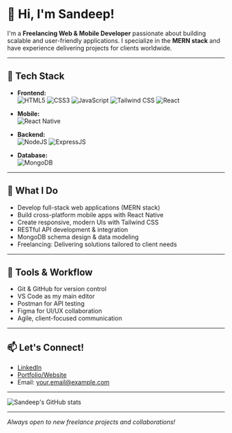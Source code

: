 # 👋 Hi, I'm Sandeep!

I'm a **Freelancing Web & Mobile Developer** passionate about building scalable and user-friendly applications. I specialize in the **MERN stack** and have experience delivering projects for clients worldwide.

---

## 🚀 Tech Stack

- **Frontend:**  
  ![HTML5](https://img.shields.io/badge/-HTML5-E34F26?logo=html5&logoColor=fff) 
  ![CSS3](https://img.shields.io/badge/-CSS3-1572B6?logo=css3) 
  ![JavaScript](https://img.shields.io/badge/-JavaScript-F7DF1E?logo=javascript) 
  ![Tailwind CSS](https://img.shields.io/badge/-Tailwind-38B2AC?logo=tailwindcss&logoColor=fff)
  ![React](https://img.shields.io/badge/-React-61DAFB?logo=react) 

- **Mobile:**  
  ![React Native](https://img.shields.io/badge/-React%20Native-20232A?logo=react&logoColor=61DAFB)

- **Backend:**  
  ![NodeJS](https://img.shields.io/badge/-Node.js-339933?logo=node.js&logoColor=fff)
  ![ExpressJS](https://img.shields.io/badge/-Express.js-000?logo=express&logoColor=fff)

- **Database:**  
  ![MongoDB](https://img.shields.io/badge/-MongoDB-47A248?logo=mongodb&logoColor=fff)

---

## 💼 What I Do

- Develop full-stack web applications (MERN stack)
- Build cross-platform mobile apps with React Native
- Create responsive, modern UIs with Tailwind CSS
- RESTful API development & integration
- MongoDB schema design & data modeling
- Freelancing: Delivering solutions tailored to client needs

---

## 🧰 Tools & Workflow

- Git & GitHub for version control
- VS Code as my main editor
- Postman for API testing
- Figma for UI/UX collaboration
- Agile, client-focused communication

---

## 📫 Let's Connect!

- [LinkedIn](https://www.linkedin.com/in/your-link)  
- [Portfolio/Website](https://your-portfolio.com)  
- Email: your.email@example.com

---

![Sandeep's GitHub stats](https://github-readme-stats.vercel.app/api?username=offbeatsandeep&show_icons=true&theme=radical)

---

*Always open to new freelance projects and collaborations!*
